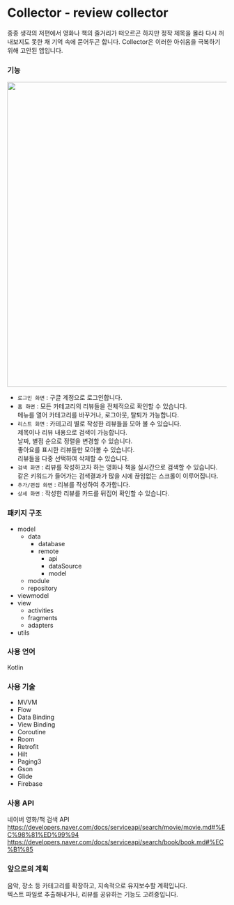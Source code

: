 # Collector - review collector

종종 생각의 저편에서 영화나 책의 줄거리가 떠오르곤 하지만 정작 제목을 몰라 다시 꺼내보지도 못한 채 기억 속에 묻어두곤 합니다. Collector은 이러한 아쉬움을 극복하기 위해 고안된 앱입니다.

### 기능
<img src="https://user-images.githubusercontent.com/81304917/180639588-0c882de1-3a45-440e-b739-d91a31c58c17.png" width="700">

- `로그인 화면` : 구글 계정으로 로그인합니다.  
- `홈 화면` : 모든 카테고리의 리뷰들을 전체적으로 확인할 수 있습니다.  
메뉴를 열어 카테고리를 바꾸거나, 로그아웃, 탈퇴가 가능합니다.  
- `리스트 화면` : 카테고리 별로 작성한 리뷰들을 모아 볼 수 있습니다.  
제목이나 리뷰 내용으로 검색이 가능합니다.  
날짜, 별점 순으로 정렬을 변경할 수 있습니다.  
좋아요를 표시한 리뷰들만 모아볼 수 있습니다.  
리뷰들을 다중 선택하여 삭제할 수 있습니다.
- `검색 화면` : 리뷰를 작성하고자 하는 영화나 책을 실시간으로 검색할 수 있습니다.  
같은 키워드가 들어가는 검색결과가 많을 시에 끊임없는 스크롤이 이루어집니다.
- `추가/편집 화면` : 리뷰를 작성하여 추가합니다.
- `상세 화면` : 작성한 리뷰를 카드를 뒤집어 확인할 수 있습니다. 

    

### 패키지 구조
- model
  - data
    - database
    - remote
        - api
        - dataSource
        - model
  - module
  - repository
- viewmodel
- view
  - activities
  - fragments
  - adapters
- utils

### 사용 언어
Kotlin

### 사용 기술
- MVVM
- Flow
- Data Binding
- View Binding
- Coroutine
- Room
- Retrofit
- Hilt
- Paging3
- Gson
- Glide
- Firebase

### 사용 API
네이버 영화/책 검색 API
https://developers.naver.com/docs/serviceapi/search/movie/movie.md#%EC%98%81%ED%99%94  
https://developers.naver.com/docs/serviceapi/search/book/book.md#%EC%B1%85  




### 앞으로의 계획  
음악, 장소 등 카테고리를 확장하고, 지속적으로 유지보수할 계획입니다.  
텍스트 파일로 추출해내거나, 리뷰를 공유하는 기능도 고려중입니다.
